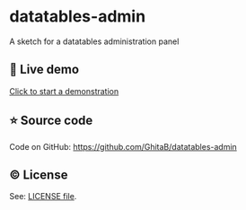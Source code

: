 # datatables-admin
A sketch for a datatables administration panel

## :book: Live demo
[Click to start a demonstration](https://ghitab.github.io/datatables-admin/)

## :star: Source code

Code on GitHub: https://github.com/GhitaB/datatables-admin

## :copyright: License

See: [LICENSE file](https://github.com/GhitaB/datatables-admin/blob/master/docs/LICENSE).
